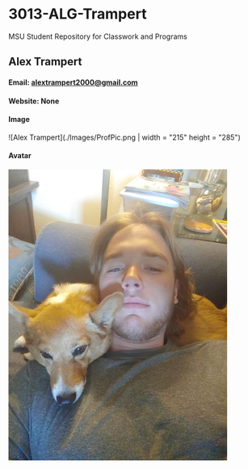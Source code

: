 # 3013-ALG-Trampert
MSU Student Repository for Classwork and Programs
## Alex Trampert
#### Email: alextrampert2000@gmail.com 
#### Website: None
#### Image
![Alex Trampert](./Images/ProfPic.png | width = "215" height = "285")

#### Avatar
![Avatar Photo](./Images/AvatarPic.png)
